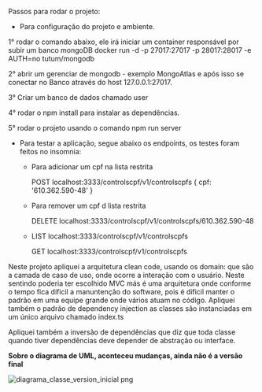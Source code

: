 Passos para rodar o projeto: 

 - Para configuração do projeto e ambiente.

1° rodar o comando abaixo, ele irá iniciar um container responsável por subir um banco mongoDB
docker run -d -p 27017:27017 -p 28017:28017 -e AUTH=no tutum/mongodb

2°  abrir um gerenciar de mongodb - exemplo MongoAtlas e após isso se conectar no Banco através do host 127.0.0.1:27017.

3° Criar um banco de dados chamado user

4° rodar o npm install para instalar as dependências.

5° rodar o projeto usando o comando npm run server

 - Para testar a aplicação, segue abaixo os endpoints, os testes foram feitos no insomnia:

    - Para adicionar um cpf na lista restrita 
        
        POST localhost:3333/controlscpf/v1/controlscpfs 
          {
            cpf: '610.362.590-48'
          }

    - Para remover um cpf d lista restrita    
        
        DELETE localhost:3333/controlscpf/v1/controlscpfs/610.362.590-48
    
    - LIST localhost:3333/controlscpf/v1/controlscpfs 
        
        GET localhost:3333/controlscpf/v1/controlscpfs 


Neste projeto apliquei a arquitetura clean code, usando os domain: que são a camada de caso de uso, 
onde ocorre a interação com o usuário. Neste sentindo poderia ter escolhido MVC más é uma arquitetura
onde conforme o tempo fica dificil a manuntenção do software, pois é dificil manter o padrão
em uma equipe grande onde vários atuam no código. Apliquei também o padrão de dependency injection as classes
são instanciadas em um único arquivo chamado index.ts

Apliquei também a inversão de dependências que diz que toda classe quando tiver dependências deve depender 
de abstração ou interface.


**Sobre o diagrama de UML, aconteceu mudanças, ainda não é a versão final**

![diagrama_classe_version_inicial png](https://user-images.githubusercontent.com/12539016/130900566-266d23ee-501d-4d5a-ae0b-c75afc8149a0.png)






